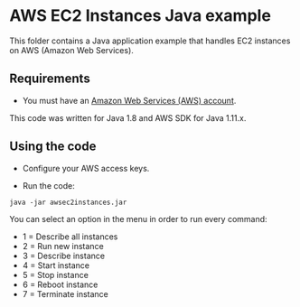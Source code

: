 # AWS EC2 Instances Java example

This folder contains a Java application example that handles EC2 instances on AWS (Amazon Web Services).




## Requirements

* You must have an [Amazon Web Services (AWS) account](http://aws.amazon.com/).

This code was written for Java 1.8 and AWS SDK for Java 1.11.x.




## Using the code

* Configure your AWS access keys.

* Run the code:

```
java -jar awsec2instances.jar
```

You can select an option in the menu in order to run every command:

* 1 = Describe all instances
* 2 = Run new instance
* 3 = Describe instance
* 4 = Start instance
* 5 = Stop instance
* 6 = Reboot instance
* 7 = Terminate instance
